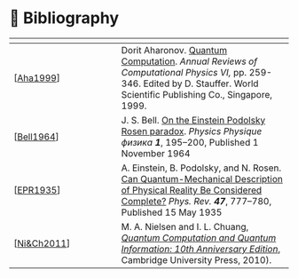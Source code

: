 # 🔖 Bibliography

<table data-header-hidden><thead><tr><th width="178"></th><th></th></tr></thead><tbody><tr><td>[<a href="https://arxiv.org/abs/quant-ph/9812037">Aha1999</a>]</td><td>Dorit Aharonov. <a href="https://arxiv.org/pdf/quant-ph/9812037.pdf">Quantum Computation</a>. <em>Annual Reviews of Computational Physics VI,</em> pp. 259-346. Edited by D. Stauffer. World Scientific Publishing Co., Singapore,  1999. </td></tr><tr><td>[<a href="https://journals.aps.org/ppf/abstract/10.1103/PhysicsPhysiqueFizika.1.195">Bell1964</a>]</td><td>J. S. Bell. <a href="https://journals.aps.org/ppf/pdf/10.1103/PhysicsPhysiqueFizika.1.195">On the Einstein Podolsky Rosen paradox</a>. <em>Physics Physique физика <strong>1</strong></em>, 195–200, Published 1 November 1964</td></tr><tr><td>[<a href="https://journals.aps.org/pr/abstract/10.1103/PhysRev.47.777">EPR1935</a>]</td><td>A. Einstein, B. Podolsky, and N. Rosen. <a href="https://journals.aps.org/pr/pdf/10.1103/PhysRev.47.777">Can Quantum-Mechanical Description of Physical Reality Be Considered Complete?</a> <em>Phys. Rev. <strong>47</strong></em>, 777–780, Published 15 May 1935</td></tr><tr><td>[<a href="https://www.cambridge.org/highereducation/books/quantum-computation-and-quantum-information/01E10196D0A682A6AEFFEA52D53BE9AE#overview">Ni&#x26;Ch2011</a>]</td><td>M. A. Nielsen and I. L. Chuang, <a href="https://csis.pace.edu/~ctappert/cs837-19spring/QC-textbook.pdf"><em>Quantum Computation and Quantum Information: 10th Anniversary Edition</em></a>, Cambridge University Press, 2010).</td></tr></tbody></table>
